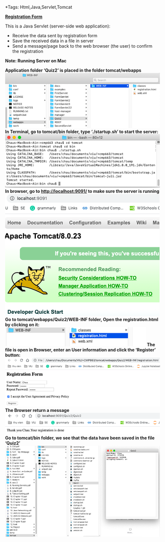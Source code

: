 ﻿*Tags: Html,Java,Servlet,Tomcat

[**Registration Form**](https://cmn0705.github.io/Registration_Form/tomcat/webapps/Quiz2/WEB-INF/registration.html)

This is a Java Servlet (server-side web application):
* Receive the data sent by registration form
* Save the received data in a file in server
* Send a message/page back to the web browser (the user) to confirm the registration

**Note: Running Server on Mac**

**Application folder ‘Quiz2’ is placed in the folder tomcat/webapps**
![](https://github.com/cmn0705/Registration_Form/blob/master/img/image001.png)
**In Terminal, go to tomcat/bin folder, type ‘./startup.sh’ to start the server:**
![](https://github.com/cmn0705/Registration_Form/blob/master/img/image003.png)
**In browser, go to <http://localhost:9091/> to make sure the server is running**
![](https://github.com/cmn0705/Registration_Form/blob/master/img/image005.png)
**Go to tomcat/webapps/Quiz2/WEB-INF folder, Open the registration.html by clicking on it:**
![](https://github.com/cmn0705/Registration_Form/blob/master/img/image007.png)
**The file is open in Browser, enter an User information and click the ‘Register’ button:**
![](https://github.com/cmn0705/Registration_Form/blob/master/img/image008.png)
**The Browser return a message**
![](https://github.com/cmn0705/Registration_Form/blob/master/img/image010.png)
**Go to tomcat/bin folder, we see that the data have been saved in the file ‘Quiz2’**
![](https://github.com/cmn0705/Registration_Form/blob/master/img/image012.png)
